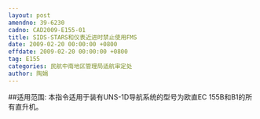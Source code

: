 ```yaml
---
layout: post
amendno: 39-6230
cadno: CAD2009-E155-01
title: SIDS-STARS和仪表近进时禁止使用FMS
date: 2009-02-20 00:00:00 +0800
effdate: 2009-02-20 00:00:00 +0800
tag: E155
categories: 民航中南地区管理局适航审定处
author: 陶娟
---
```


##适用范围:
本指令适用于装有UNS-1D导航系统的型号为欧直EC 155B和B1的所有直升机。

